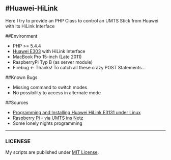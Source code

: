 #Huawei-HiLink
--------------

Here I try to provide an PHP Class to control an UMTS Stick from Huawei with its HiLink Interface

##Environment
- PHP >= 5.4.4
- [Huawei E303](http://www.huaweidevices.de/e303) with HiLink Interface
- MacBook Pro 15-inch (Late 2011)
- RaspberryPi Typ B (as server module)
- Firebug <- Thanks! To catch all these crazy POST Statements...

##Known Bugs
- Missing command to switch modes
- No possibility to access in alternate mode

##Sources
- [Programming and Installing Huawei HiLink E3131 under Linux](http://chaddyhv.wordpress.com/2012/08/13/programming-and-installing-huawei-hilink-e3131-under-linux/)
- [Raspberry Pi - via UMTS ins Netz](http://www.henrykoch.de/raspberry-pi-via-umts-ins-netz)
- Some lonely nights programming

-----------------
### LICENESE
My scripts are published under [MIT License](http://opensource.org/licenses/MIT).